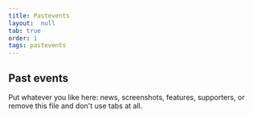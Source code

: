 ```yaml
---
title: Pastevents
layout:  null
tab: true
order: 1
tags: pastevents
---
```


## Past events

Put whatever you like here: news, screenshots, features, supporters, or remove this file and don't use tabs at all.

